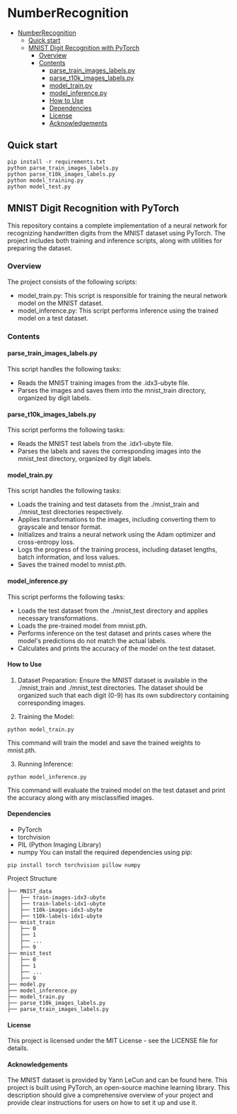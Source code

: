 # NumberRecognition

- [NumberRecognition](#numberrecognition)
  - [Quick start](#quick-start)
  - [MNIST Digit Recognition with PyTorch](#mnist-digit-recognition-with-pytorch)
    - [Overview](#overview)
    - [Contents](#contents)
      - [parse\_train\_images\_labels.py](#parse_train_images_labelspy)
      - [parse\_t10k\_images\_labels.py](#parse_t10k_images_labelspy)
      - [model\_train.py](#model_trainpy)
      - [model\_inference.py](#model_inferencepy)
      - [How to Use](#how-to-use)
      - [Dependencies](#dependencies)
      - [License](#license)
      - [Acknowledgements](#acknowledgements)

## Quick start
```
pip install -r requirements.txt
python parse_train_images_labels.py
python parse_t10k_images_labels.py
python model_training.py
python model_test.py
```


## MNIST Digit Recognition with PyTorch
This repository contains a complete implementation of a neural network for recognizing handwritten digits from the MNIST dataset using PyTorch. The project includes both training and inference scripts, along with utilities for preparing the dataset.

### Overview
The project consists of the following scripts:

- model_train.py: This script is responsible for training the neural network model on the MNIST dataset.
- model_inference.py: This script performs inference using the trained model on a test dataset.
  
### Contents
#### parse_train_images_labels.py
This script handles the following tasks:

- Reads the MNIST training images from the .idx3-ubyte file.
- Parses the images and saves them into the mnist_train directory, organized by digit labels.

#### parse_t10k_images_labels.py
This script performs the following tasks:

- Reads the MNIST test labels from the .idx1-ubyte file.
- Parses the labels and saves the corresponding images into the mnist_test directory, organized by digit labels.

#### model_train.py
This script handles the following tasks:

- Loads the training and test datasets from the ./mnist_train and ./mnist_test directories respectively.
- Applies transformations to the images, including converting them to grayscale and tensor format.
- Initializes and trains a neural network using the Adam optimizer and cross-entropy loss.
- Logs the progress of the training process, including dataset lengths, batch information, and loss values.
- Saves the trained model to mnist.pth.

#### model_inference.py
This script performs the following tasks:

- Loads the test dataset from the ./mnist_test directory and applies necessary transformations.
- Loads the pre-trained model from mnist.pth.
- Performs inference on the test dataset and prints cases where the model's predictions do not match the actual labels.
- Calculates and prints the accuracy of the model on the test dataset.

#### How to Use
1.  Dataset Preparation: Ensure the MNIST dataset is available in the ./mnist_train and ./mnist_test directories. The dataset should be organized such that each digit (0-9) has its own subdirectory containing corresponding images.

2.  Training the Model:

```
python model_train.py
```
This command will train the model and save the trained weights to mnist.pth.

3.  Running Inference:
```
python model_inference.py
```
This command will evaluate the trained model on the test dataset and print the accuracy along with any misclassified images.

#### Dependencies
- PyTorch
- torchvision
- PIL (Python Imaging Library)
- numpy
You can install the required dependencies using pip:
```
pip install torch torchvision pillow numpy
```

Project Structure
```
├── MNIST_data
│   ├── train-images-idx3-ubyte
│   ├── train-labels-idx1-ubyte
│   ├── t10k-images-idx3-ubyte
│   ├── t10k-labels-idx1-ubyte
├── mnist_train
│   ├── 0
│   ├── 1
│   ├── ...
│   ├── 9
├── mnist_test
│   ├── 0
│   ├── 1
│   ├── ...
│   ├── 9
├── model.py
├── model_inference.py
├── model_train.py
├── parse_t10k_images_labels.py
├── parse_train_images_labels.py
```

#### License
This project is licensed under the MIT License - see the LICENSE file for details.

#### Acknowledgements
The MNIST dataset is provided by Yann LeCun and can be found here.
This project is built using PyTorch, an open-source machine learning library.
This description should give a comprehensive overview of your project and provide clear instructions for users on how to set it up and use it.